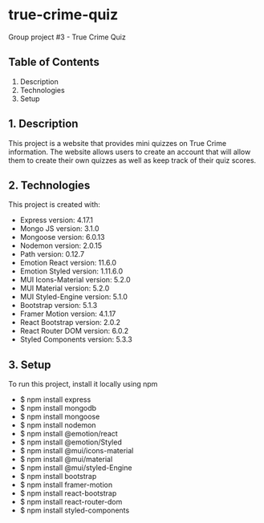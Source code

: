 # true-crime-quiz
Group project #3 - True Crime Quiz


## Table of Contents

1. Description
2. Technologies
3. Setup


## 1. Description
This project is a website that provides mini quizzes on True Crime information. The website allows users to create an account that will allow them to create their own quizzes as well as keep track of their quiz scores. 


## 2. Technologies
This project is created with:
- Express version: 4.17.1
- Mongo JS version: 3.1.0
- Mongoose version: 6.0.13
- Nodemon version: 2.0.15
- Path version: 0.12.7
- Emotion React version: 11.6.0
- Emotion Styled version: 1.11.6.0
- MUI Icons-Material version: 5.2.0
- MUI Material version: 5.2.0
- MUI Styled-Engine version: 5.1.0
- Bootstrap version: 5.1.3
- Framer Motion version: 4.1.17
- React Bootstrap version: 2.0.2
- React Router DOM version: 6.0.2
- Styled Components version: 5.3.3

## 3. Setup
To run this project, install it locally using npm
- $ npm install express
- $ npm install mongodb
- $ npm install mongoose
- $ npm install nodemon
- $ npm install @emotion/react
- $ npm install @emotion/Styled
- $ npm install @mui/icons-material
- $ npm install @mui/material
- $ npm install @mui/styled-Engine
- $ npm install bootstrap
- $ npm install framer-motion
- $ npm install react-bootstrap
- $ npm install react-router-dom
- $ npm install styled-components
